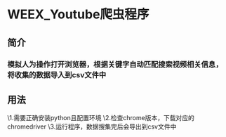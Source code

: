 # WEEX_Youtube爬虫程序

## 简介
### 模拟人为操作打开浏览器，根据关键字自动匹配搜索视频相关信息，将收集的数据导入到csv文件中

## 用法
\1.需要正确安装python且配置环境
\2.检查chrome版本，下载对应的chromedriver
\3.运行程序，数据搜集完后会导出到csv文件中
